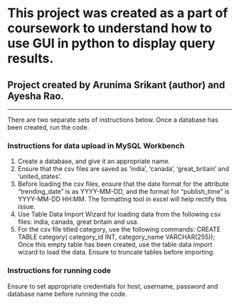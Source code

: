 # This project was created as a part of coursework to understand how to use GUI in python to display query results.
## Project created by Arunima Srikant (author) and Ayesha Rao.
---
There are two separate sets of instructions below. Once a database has been created, run the code.
### Instructions for data upload in MySQL Workbench
1. Create a database, and give it an appropriate name.
2. Ensure that the csv files are saved as ‘india’, ‘canada’, ‘great_britain’ and ‘united_states’.
3. Before loading the csv files, ensure that the date format for the attribute “trending_date” is as YYYY-MM-DD, and the format for “publish_time” is YYYY-MM-DD HH:MM. The formatting tool in excel will help rectify this issue.
4. Use Table Data Import Wizard for loading data from the following csv files: india, canada, great britain and usa.
5. For the csv file titled category, use the following commands:
CREATE TABLE category(
category_id INT,
category_name VARCHAR(255));
Once this empty table has been created, use the table data import wizard to load the data. Ensure to truncate tables before importing.
### Instructions for running code
Ensure to set appropriate credentials for host, username, password and database name before running the code.
